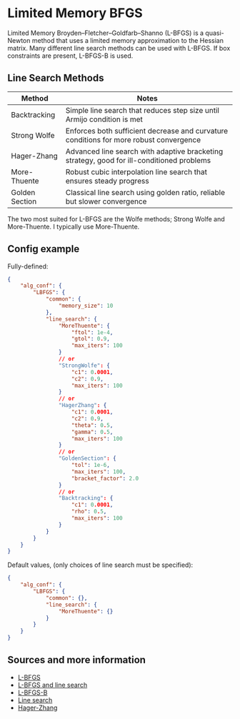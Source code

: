 # Limited Memory BFGS

Limited Memory Broyden–Fletcher–Goldfarb–Shanno (L-BFGS) is a quasi-Newton method that uses a limited memory approximation to the Hessian matrix. Many different line search methods can be used with L-BFGS. If box constraints are present, L-BFGS-B is used.

## Line Search Methods


| Method | Notes |
|--------|-------|
| Backtracking | Simple line search that reduces step size until Armijo condition is met |
| Strong Wolfe | Enforces both sufficient decrease and curvature conditions for more robust convergence |
| Hager-Zhang | Advanced line search with adaptive bracketing strategy, good for ill-conditioned problems |
| More-Thuente | Robust cubic interpolation line search that ensures steady progress |
| Golden Section | Classical line search using golden ratio, reliable but slower convergence |

The two most suited for L-BFGS are the Wolfe methods; Strong Wolfe and More-Thuente. I typically use More-Thuente.

## Config example

Fully-defined:

```json
{
    "alg_conf": {
        "LBFGS": {
            "common": {
                "memory_size": 10
            },
            "line_search": {
                "MoreThuente": {
                    "ftol": 1e-4,
                    "gtol": 0.9,
                    "max_iters": 100
                }
                // or
                "StrongWolfe": {
                    "c1": 0.0001,
                    "c2": 0.9,
                    "max_iters": 100
                }
                // or 
                "HagerZhang": {
                    "c1": 0.0001,
                    "c2": 0.9,
                    "theta": 0.5,
                    "gamma": 0.5,
                    "max_iters": 100
                }
                // or
                "GoldenSection": {
                    "tol": 1e-6,
                    "max_iters": 100,
                    "bracket_factor": 2.0
                }
                // or
                "Backtracking": {
                    "c1": 0.0001,
                    "rho": 0.5,
                    "max_iters": 100
                }
            }
        }
    }
}
```

Default values, (only choices of line search must be specified): 

```json
{
    "alg_conf": {
        "LBFGS": {
            "common": {},
            "line_search": {
                "MoreThuente": {}
            }
        }
    }
}
```

## Sources and more information

- [L-BFGS](https://doi.org/10.1007/BF01589116)
- [L-BFGS and line search](https://doi.org/10.1007/978-0-387-40065-5)
- [L-BFGS-B](https://doi.org/10.1137/0916069)
- [Line search](https://doi.org/10.1145/192115.192132)
- [Hager-Zhang](https://doi.org/10.1145/1132973.1132979)